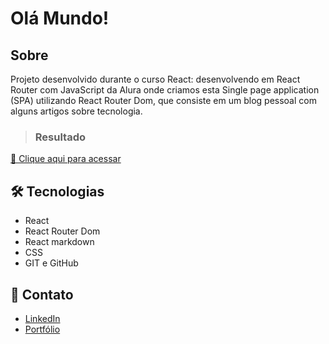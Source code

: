 # Olá Mundo!

## Sobre
Projeto desenvolvido durante o curso React: desenvolvendo em React Router com JavaScript da Alura onde criamos esta Single page application (SPA) utilizando React Router Dom, que consiste em um blog pessoal com alguns artigos sobre tecnologia.
> ### Resultado

[🔗 Clique aqui para acessar]()

## 🛠 Tecnologias

- React
- React Router Dom
- React markdown
- CSS
- GIT e GitHub

## 🚀 Contato

- [LinkedIn](https://www.linkedin.com/in/lucas-rodrigues-perfil/)
- [Portfólio](https://portfolio-lucasrodrigues.netlify.app/)